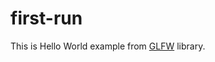 # first-run

This is Hello World example from [GLFW](https://www.glfw.org/documentation.html) library.
